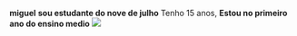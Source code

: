 **miguel**
**sou estudante do nove de julho**
Tenho 15 anos, **Estou no primeiro ano do ensino medio**
![](https://media.giphy.com/media/v1.Y2lkPTc5MGI3NjExa3cybWhjeXY0Mjk0YTBodGcydWE0M3dvdmZ0M293aTNnNXE3OGlmaiZlcD12MV9naWZzX3NlYXJjaCZjdD1n/1qErVv5GVUac8uqBJU/giphy.gif)
